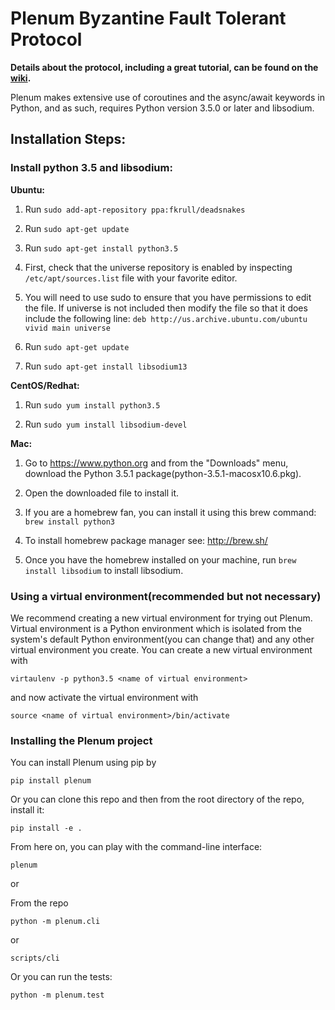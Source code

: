 # Plenum Byzantine Fault Tolerant Protocol

**Details about the protocol, including a great tutorial, can be found on the [wiki](https://github.com/evernym/plenum/wiki).**

Plenum makes extensive use of coroutines and the async/await keywords in 
Python, 
and as such, requires Python version 3.5.0 or later and libsodium. 

## Installation Steps:

### Install python 3.5 and libsodium:

**Ubuntu:**

1. Run ```sudo add-apt-repository ppa:fkrull/deadsnakes```

2. Run ```sudo apt-get update```

3. Run ```sudo apt-get install python3.5```

4. First, check that the universe repository is enabled by inspecting ```/etc/apt/sources.list``` file with your favorite editor.

5. You will need to use sudo to ensure that you have permissions to edit the file. If universe is not included then modify the file so that it does include the following line:
```deb http://us.archive.ubuntu.com/ubuntu vivid main universe```

6. Run ```sudo apt-get update```

7. Run ```sudo apt-get install libsodium13```

**CentOS/Redhat:**

1. Run ```sudo yum install python3.5```

2. Run ```sudo yum install libsodium-devel```

**Mac:**

1. Go to https://www.python.org and from the "Downloads" menu, download the Python 3.5.1 package(python-3.5.1-macosx10.6.pkg).

2. Open the downloaded file to install it.

3. If you are a homebrew fan, you can install it using this brew command: ```brew install python3``` 

4. To install homebrew package manager see: http://brew.sh/

5. Once you have the homebrew installed on your machine, run ```brew install libsodium``` to install libsodium. 


### Using a virtual environment(recommended but not necessary)
We recommend creating a new virtual environment for trying out Plenum. 
Virtual environment is a Python environment which is isolated from the 
system's default Python environment(you can change that) and any other 
virtual environment you create. You can create a new virtual environment with

```
virtaulenv -p python3.5 <name of virtual environment>
```

and now activate the virtual environment with

```
source <name of virtual environment>/bin/activate
```

### Installing the Plenum project

You can install Plenum using pip by

```
pip install plenum
```

Or you can clone this repo and then from the root directory of the repo, 
install it:

```
pip install -e .
```

From here on, you can play with the command-line interface:

```
plenum
```

or

From the repo

```
python -m plenum.cli
```

or

```
scripts/cli
```

Or you can run the tests:

```
python -m plenum.test
```